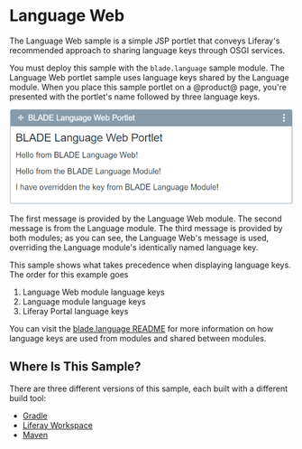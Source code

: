 # Language Web [](id=language-web)

The Language Web sample is a simple JSP portlet that conveys Liferay's
recommended approach to sharing language keys through OSGI services.

You must deploy this sample with the `blade.language` sample module. The
Language Web portlet sample uses language keys shared by the Language module.
When you place this sample portlet on a @product@ page, you're presented with
the portlet's name followed by three language keys.

![Figure 1: The Language Web portlet displays three phrases, two of which are shared from a different module.](../../images/language-web-portlet.png)

The first message is provided by the Language Web module. The second message is
from the Language module. The third message is provided by both modules; as you
can see, the Language Web's message is used, overriding the Language module's
identically named language key.

This sample shows what takes precedence when displaying language keys. The order
for this example goes

1.  Language Web module language keys
2.  Language module language keys
3.  Liferay Portal language keys

You can visit the
[blade.language README](/develop/reference/-/knowledge_base/7-0/language) for
more information on how language keys are used from modules and shared between
modules.

## Where Is This Sample? [](id=where-is-this-sample)

There are three different versions of this sample, each built with a different
build tool:

- [Gradle](https://github.com/liferay/liferay-blade-samples/tree/master/gradle/blade.language.web)
- [Liferay Workspace](https://github.com/liferay/liferay-blade-samples/tree/master/liferay-workspace/modules/blade.language.web)
- [Maven](https://github.com/liferay/liferay-blade-samples/tree/master/maven/blade.language.web)
